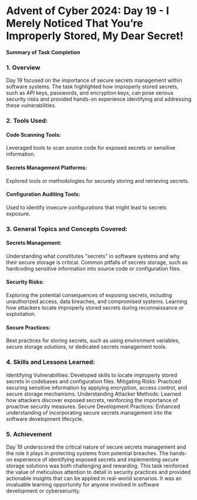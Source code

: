 # Advent of Cyber 2024: Day 19 - I Merely Noticed That You’re Improperly Stored, My Dear Secret!

**Summary of Task Completion**

### 1. Overview
Day 19 focused on the importance of secure secrets management within software systems. The task highlighted how improperly stored secrets, such as API keys, passwords, and encryption keys, can pose serious security risks and provided hands-on experience identifying and addressing these vulnerabilities.

### 2. Tools Used:
#### Code Scanning Tools:
Leveraged tools to scan source code for exposed secrets or sensitive information.
#### Secrets Management Platforms:
Explored tools or methodologies for securely storing and retrieving secrets.
#### Configuration Auditing Tools:
Used to identify insecure configurations that might lead to secrets exposure.

### 3. General Topics and Concepts Covered:
#### Secrets Management:
Understanding what constitutes "secrets" in software systems and why their secure storage is critical.
Common pitfalls of secrets storage, such as hardcoding sensitive information into source code or configuration files.
#### Security Risks:
Exploring the potential consequences of exposing secrets, including unauthorized access, data breaches, and compromised systems.
Learning how attackers locate improperly stored secrets during reconnaissance or exploitation.
#### Secure Practices:
Best practices for storing secrets, such as using environment variables, secure storage solutions, or dedicated secrets management tools.

### 4. Skills and Lessons Learned:
Identifying Vulnerabilities:
Developed skills to locate improperly stored secrets in codebases and configuration files.
Mitigating Risks:
Practiced securing sensitive information by applying encryption, access control, and secure storage mechanisms.
Understanding Attacker Methods:
Learned how attackers discover exposed secrets, reinforcing the importance of proactive security measures.
Secure Development Practices:
Enhanced understanding of incorporating secure secrets management into the software development lifecycle.

### 5. Achievement
Day 19 underscored the critical nature of secure secrets management and the role it plays in protecting systems from potential breaches. The hands-on experience of identifying exposed secrets and implementing secure storage solutions was both challenging and rewarding. This task reinforced the value of meticulous attention to detail in security practices and provided actionable insights that can be applied in real-world scenarios. It was an invaluable learning opportunity for anyone involved in software development or cybersecurity.
